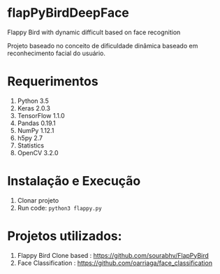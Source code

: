 # flapPyBirdDeepFace
Flappy Bird with dynamic difficult based on face recognition

Projeto baseado no conceito de dificuldade dinâmica baseado em reconhecimento facial do usuário.

# Requerimentos #

1. Python 3.5
2. Keras 2.0.3
3. TensorFlow 1.1.0
4. Pandas 0.19.1
5. NumPy 1.12.1
6. h5py 2.7
7. Statistics
8. OpenCV 3.2.0

# Instalação e Execução #

1. Clonar projeto
2. Run code: ``python3 flappy.py``

# Projetos utilizados: #

1. Flappy Bird Clone based : https://github.com/sourabhv/FlapPyBird
2. Face Classification : https://github.com/oarriaga/face_classification 
